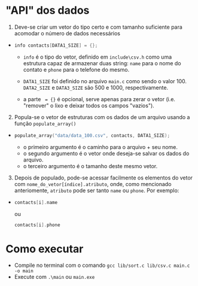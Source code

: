 # "API" dos dados

1) Deve-se criar um vetor do tipo certo e com tamanho suficiente para acomodar o número de dados necessários
- ```c
  info contacts[DATA1_SIZE] = {};
  ```
  - `info` é o tipo do vetor, definido em `include\csv.h` como uma estrutura capaz de armazenar duas string: `name` para o nome do contato e `phone` para o telefone do mesmo.

  - `DATA1_SIZE` foi definido no arquivo `main.c` como sendo o valor 100. `DATA2_SIZE` e `DATA3_SIZE` são 500 e 1000, respectivamente.

  - a parte ` = {}` é opcional, serve apenas para zerar o vetor (i.e. "remover" o lixo e deixar todos os campos "vazios").

2) Popula-se o vetor de estruturas com os dados de um arquivo usando a função `populate_array()`
- ```c
  populate_array("data/data_100.csv", contacts, DATA1_SIZE);
  ```
  - o primeiro argumento é o caminho para o arquivo + seu nome.
  - o segundo argumento é o vetor onde deseja-se salvar os dados do arquivo.
  - o terceiro argumento é o tamanho deste mesmo vetor.

3) Depois de populado, pode-se acessar facilmente os elementos do vetor com `nome_do_vetor[índice].atributo`, onde, como mencionado anteriomente, `atributo` pode ser tanto `name` ou `phone`. Por exemplo:
- ```c
  contacts[i].name
  ```
  ou
  ```c
  contacts[i].phone
  ```

# Como executar

* Compile no terminal com o comando `gcc lib/sort.c lib/csv.c main.c -o main`
* Execute com `.\main` ou `main.exe`